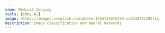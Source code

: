```yaml
---
name: Medical Imaging
tools: [CNN, AI]
image: https://images.unsplash.com/photo-1564725075388-cc8338732289?ixid=MXwxMjA3fDB8MHxzZWFyY2h8MTN8fGltYWdpbmd8ZW58MHx8MHw%3D&ixlib=rb-1.2.1&auto=format&fit=crop&w=500&q=60
description: Image classification and Neural Networks 
---
```

